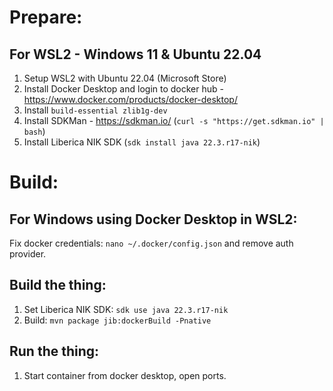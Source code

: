 # Prepare:

## For WSL2 - Windows 11 & Ubuntu 22.04
1. Setup WSL2 with Ubuntu 22.04 (Microsoft Store)
2. Install Docker Desktop and login to docker hub - https://www.docker.com/products/docker-desktop/
3. Install `build-essential zlib1g-dev`
4. Install SDKMan - https://sdkman.io/ (`curl -s "https://get.sdkman.io" | bash`)
5. Install Liberica NIK SDK (`sdk install java 22.3.r17-nik`)

# Build:

## For Windows using Docker Desktop in WSL2:
Fix docker credentials: `nano ~/.docker/config.json` and remove auth provider.

## Build the thing:
1. Set Liberica NIK SDK: `sdk use java 22.3.r17-nik`
2. Build: `mvn package jib:dockerBuild -Pnative`

## Run the thing:
1. Start container from docker desktop, open ports.

